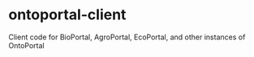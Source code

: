 # ontoportal-client
Client code for BioPortal, AgroPortal, EcoPortal, and other instances of OntoPortal
